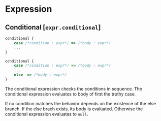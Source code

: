 # Expression

## Conditional [`expr.conditional`]

```js
conditional {
    case /*condition : expr*/ => /*body : expr*/
    ...
}
```

```js
conditional {
    case /*condition : expr*/ => /*body : expr*/
    ...
    else  => /*body : expr*/
}
```

The conditional expression checks the conditions in sequence.
The conditional expression evaluates to body of first the truthy case. 

If no condition matches the behavior depends on the existence of the else branch.
If the else brach exists, its body is evaluated.
Otherwise the conditional expression evaluates to `null`.